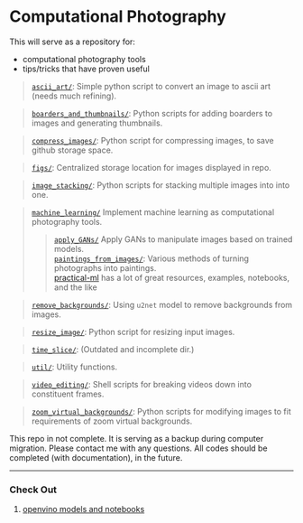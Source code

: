 # Computational Photography #

This will serve as a repository for:
- computational photography tools
- tips/tricks that have proven useful

> [`ascii_art/`](./ascii_art/): Simple python script to convert an image to ascii art (needs much refining).

> [`boarders_and_thumbnails/`](./boarders_and_thumbnails/): Python scripts for adding boarders to images and generating thumbnails.

> [`compress_images/`](./compress_images/): Python script for compressing images, to save github storage space.

> [`figs/`](./figs/): Centralized storage location for images displayed in repo.

> [`image_stacking/`](./image_stacking/): Python scripts for stacking multiple images into into one.

> [`machine_learning/`](./machine_learning/) Implement machine learning as computational photography tools.
>> [`apply_GANs/`](./machine_learning/apply_GANs/) Apply GANs to manipulate images based on trained models.<br>
>> [`paintings_from_images/`](./machine_learning/paintings_from_images/): Various methods of turning photographs into paintings.<br>
>> [practical-ml](https://github.com/eugenesiow/practical-ml) has a lot of great resources, examples, notebooks, and the like

> [`remove_backgrounds/`](./remove_backgrounds/): Using `u2net` model to remove backgrounds from images.

> [`resize_image/`](./resize_image/): Python script for resizing input images.

> [`time_slice/`](./time_slice/): (Outdated and incomplete dir.)

> [`util/`](./util/): Utility functions.

> [`video_editing/`](./video_editing/): Shell scripts for breaking videos down into constituent frames.

> [`zoom_virtual_backgrounds/`](./zoom_virtual_backgrounds/): Python scripts for modifying images to fit requirements of zoom virtual backgrounds.

This repo in not complete.  It is serving as a backup during computer migration.  Please contact me with any questions.  All codes should be completed (with documentation), in the future.

----
### Check Out ###
1. [openvino models and notebooks](https://github.com/openvinotoolkit/openvino_notebooks/tree/main/notebooks)
